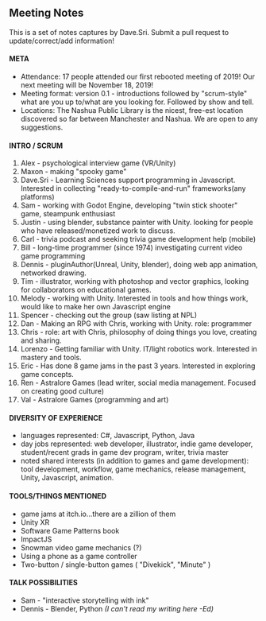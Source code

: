 ## Meeting Notes

This is a set of notes captures by Dave.Sri. Submit a pull request to update/correct/add information!

#### META

* Attendance: 17 people attended our first rebooted meeting of 2019! Our next meeting will be November 18, 2019!
* Meeting format: version 0.1 - introductions followed by "scrum-style" what are you up to/what are you looking for. Followed by show and tell.
* Locations: The Nashua Public Library is the nicest, free-est location discovered so far between Manchester and Nashua. We are open to any suggestions.

#### INTRO / SCRUM

1. Alex - psychological interview game (VR/Unity)
1. Maxon - making "spooky game"  
1. Dave.Sri - Learning Sciences support programming in Javascript. Interested in collecting "ready-to-compile-and-run" frameworks(any platforms)
1. Sam - working with Godot Engine, developing "twin stick shooter" game, steampunk enthusiast
1. Justin - using blender, substance painter with Unity. looking for people who have released/monetized work to discuss.
1. Carl - trivia podcast and seeking trivia game development help (mobile)
1. Bill - long-time programmer (since 1974) investigating current video game programming
1. Dennis - pluginAuthor(Unreal, Unity, blender), doing web app animation, networked drawing. 
1. Tim - illustrator, working with photoshop and vector graphics, looking for collaborators on educational games.
1. Melody - working with Unity. Interested in tools and how things work, would like to make her own Javascript engine
1. Spencer - checking out the group (saw listing at NPL)
1. Dan - Making an RPG with Chris, working with Unity. role: programmer
1. Chris - role: art with Chris, philosophy of doing things you love, creating and sharing.
1. Lorenzo - Getting familiar with Unity. IT/light robotics work. Interested in mastery and tools.
1. Eric - Has done 8 game jams in the past 3 years. Interested in exploring game concepts.
1. Ren - Astralore Games (lead writer, social media management. Focused on creating good culture)
1. Val - Astralore Games (programming and art)

#### DIVERSITY OF EXPERIENCE

* languages represented: C#, Javascript, Python, Java
* day jobs represented: web developer, illustrator, indie game developer, student/recent grads in game dev program, writer, trivia master
* noted shared interests (in addition to games and game development): tool development, workflow, game mechanics, release management, Unity, Javascript, animation.

#### TOOLS/THINGS MENTIONED

* game jams at itch.io...there are a zillion of them
* Unity XR
* Software Game Patterns book
* ImpactJS
* Snowman video game mechanics (?)
* Using a phone as a game controller
* Two-button / single-button games ( "Divekick", "Minute" )

#### TALK POSSIBILITIES

* Sam - "interactive storytelling with ink"
* Dennis - Blender, Python *(I can't read my writing here -Ed)*
